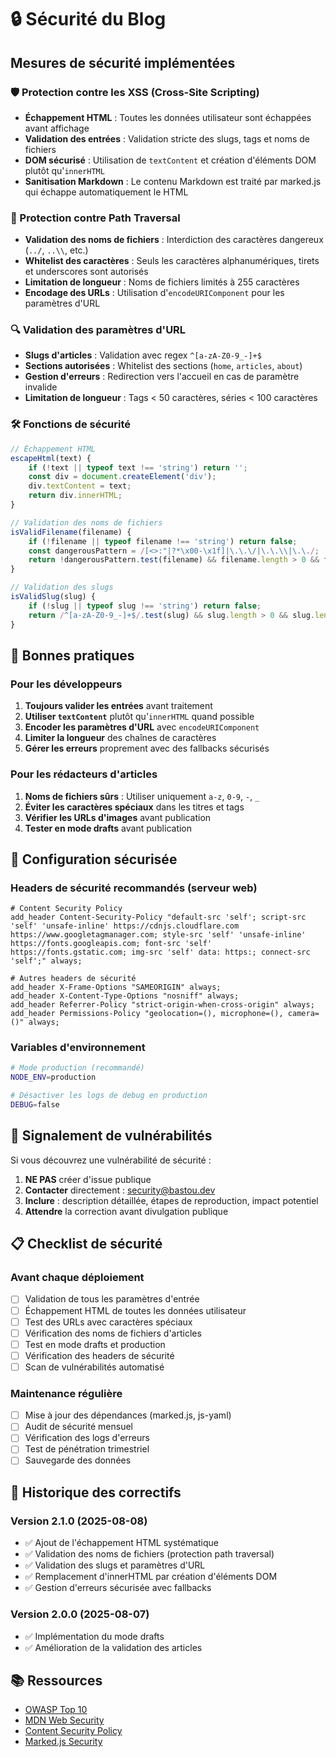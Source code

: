 # 🔒 Sécurité du Blog

## Mesures de sécurité implémentées

### 🛡️ Protection contre les XSS (Cross-Site Scripting)

- **Échappement HTML** : Toutes les données utilisateur sont échappées avant affichage
- **Validation des entrées** : Validation stricte des slugs, tags et noms de fichiers
- **DOM sécurisé** : Utilisation de `textContent` et création d'éléments DOM plutôt qu'`innerHTML`
- **Sanitisation Markdown** : Le contenu Markdown est traité par marked.js qui échappe automatiquement le HTML

### 🚫 Protection contre Path Traversal

- **Validation des noms de fichiers** : Interdiction des caractères dangereux (`../`, `..\\`, etc.)
- **Whitelist des caractères** : Seuls les caractères alphanumériques, tirets et underscores sont autorisés
- **Limitation de longueur** : Noms de fichiers limités à 255 caractères
- **Encodage des URLs** : Utilisation d'`encodeURIComponent` pour les paramètres d'URL

### 🔍 Validation des paramètres d'URL

- **Slugs d'articles** : Validation avec regex `^[a-zA-Z0-9_-]+$`
- **Sections autorisées** : Whitelist des sections (`home`, `articles`, `about`)
- **Gestion d'erreurs** : Redirection vers l'accueil en cas de paramètre invalide
- **Limitation de longueur** : Tags < 50 caractères, séries < 100 caractères

### 🛠️ Fonctions de sécurité

```javascript
// Échappement HTML
escapeHtml(text) {
    if (!text || typeof text !== 'string') return '';
    const div = document.createElement('div');
    div.textContent = text;
    return div.innerHTML;
}

// Validation des noms de fichiers
isValidFilename(filename) {
    if (!filename || typeof filename !== 'string') return false;
    const dangerousPattern = /[<>:"|?*\x00-\x1f]|\.\.\/|\.\.\\|\.\./;
    return !dangerousPattern.test(filename) && filename.length > 0 && filename.length < 255;
}

// Validation des slugs
isValidSlug(slug) {
    if (!slug || typeof slug !== 'string') return false;
    return /^[a-zA-Z0-9_-]+$/.test(slug) && slug.length > 0 && slug.length < 100;
}
```

## 🚨 Bonnes pratiques

### Pour les développeurs

1. **Toujours valider les entrées** avant traitement
2. **Utiliser `textContent`** plutôt qu'`innerHTML` quand possible
3. **Encoder les paramètres d'URL** avec `encodeURIComponent`
4. **Limiter la longueur** des chaînes de caractères
5. **Gérer les erreurs** proprement avec des fallbacks sécurisés

### Pour les rédacteurs d'articles

1. **Noms de fichiers sûrs** : Utiliser uniquement `a-z`, `0-9`, `-`, `_`
2. **Éviter les caractères spéciaux** dans les titres et tags
3. **Vérifier les URLs d'images** avant publication
4. **Tester en mode drafts** avant publication

## 🔧 Configuration sécurisée

### Headers de sécurité recommandés (serveur web)

```nginx
# Content Security Policy
add_header Content-Security-Policy "default-src 'self'; script-src 'self' 'unsafe-inline' https://cdnjs.cloudflare.com https://www.googletagmanager.com; style-src 'self' 'unsafe-inline' https://fonts.googleapis.com; font-src 'self' https://fonts.gstatic.com; img-src 'self' data: https:; connect-src 'self';" always;

# Autres headers de sécurité
add_header X-Frame-Options "SAMEORIGIN" always;
add_header X-Content-Type-Options "nosniff" always;
add_header Referrer-Policy "strict-origin-when-cross-origin" always;
add_header Permissions-Policy "geolocation=(), microphone=(), camera=()" always;
```

### Variables d'environnement

```bash
# Mode production (recommandé)
NODE_ENV=production

# Désactiver les logs de debug en production
DEBUG=false
```

## 🚨 Signalement de vulnérabilités

Si vous découvrez une vulnérabilité de sécurité :

1. **NE PAS** créer d'issue publique
2. **Contacter** directement : security@bastou.dev
3. **Inclure** : description détaillée, étapes de reproduction, impact potentiel
4. **Attendre** la correction avant divulgation publique

## 📋 Checklist de sécurité

### Avant chaque déploiement

- [ ] Validation de tous les paramètres d'entrée
- [ ] Échappement HTML de toutes les données utilisateur
- [ ] Test des URLs avec caractères spéciaux
- [ ] Vérification des noms de fichiers d'articles
- [ ] Test en mode drafts et production
- [ ] Vérification des headers de sécurité
- [ ] Scan de vulnérabilités automatisé

### Maintenance régulière

- [ ] Mise à jour des dépendances (marked.js, js-yaml)
- [ ] Audit de sécurité mensuel
- [ ] Vérification des logs d'erreurs
- [ ] Test de pénétration trimestriel
- [ ] Sauvegarde des données

## 🔄 Historique des correctifs

### Version 2.1.0 (2025-08-08)
- ✅ Ajout de l'échappement HTML systématique
- ✅ Validation des noms de fichiers (protection path traversal)
- ✅ Validation des slugs et paramètres d'URL
- ✅ Remplacement d'innerHTML par création d'éléments DOM
- ✅ Gestion d'erreurs sécurisée avec fallbacks

### Version 2.0.0 (2025-08-07)
- ✅ Implémentation du mode drafts
- ✅ Amélioration de la validation des articles

## 📚 Ressources

- [OWASP Top 10](https://owasp.org/www-project-top-ten/)
- [MDN Web Security](https://developer.mozilla.org/en-US/docs/Web/Security)
- [Content Security Policy](https://developer.mozilla.org/en-US/docs/Web/HTTP/CSP)
- [Marked.js Security](https://marked.js.org/#/USING_ADVANCED.md#options)